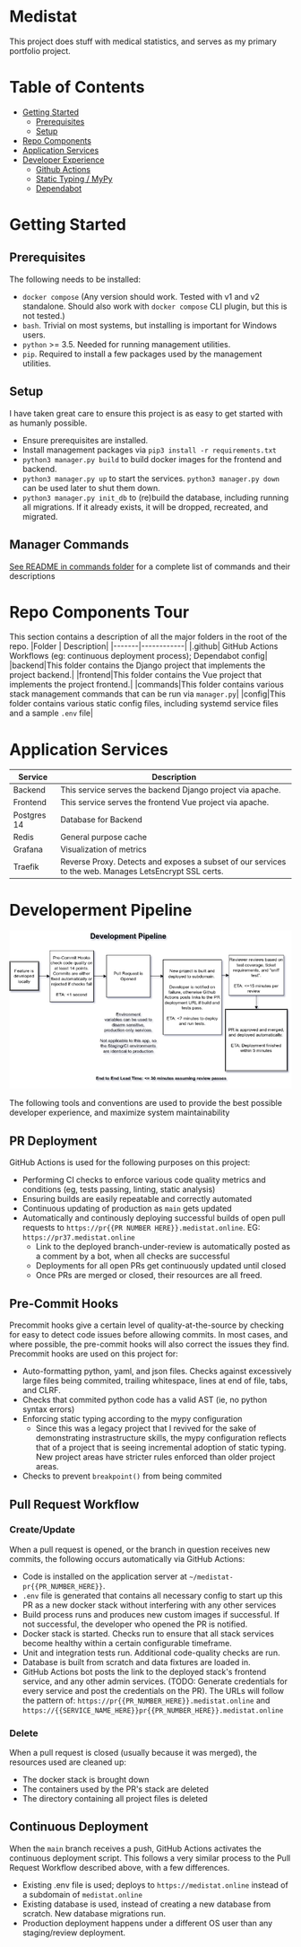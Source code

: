 # Medistat

This project does stuff with medical statistics, and serves as my
primary portfolio project.

# Table of Contents
- [Getting Started](#getting_started)
    - [Prerequisites](#prerequisites)
    - [Setup](#setup)
- [Repo Components](#repo)
- [Application Services](#services)
- [Developer Experience](#pipeline)
    - [Github Actions](#actions)
    - [Static Typing / MyPy](mypy)
    - [Dependabot](#dependabot)

# Getting Started <a name="getting_started"></a>

## Prerequisites <a name="prerequisites"></a>
The following needs to be installed:
- `docker compose` (Any version should work. Tested with v1 and v2 standalone. Should also work with `docker compose` CLI plugin, but this is not tested.)
- `bash`. Trivial on most systems, but installing is important for Windows users.
- `python` >= 3.5. Needed for running management utilities.
- `pip`. Required to install a few packages used by the management utilities.

## Setup<a name="setup"></a>

I have taken great care to ensure this project is as easy to get started with as humanly possible.

- Ensure prerequisites are installed.
- Install management packages via `pip3 install -r requirements.txt`
- `python3 manager.py build` to build docker images for the frontend and backend.
- `python3 manager.py up` to start the services. `python3 manager.py down` can be used later to shut them down.
- `python3 manager.py init_db` to (re)build the database, including running all migrations. If it already exists, it will be dropped, recreated, and migrated.

## Manager Commands

[See README in commands folder](commands/README.md) for a complete list of commands and their descriptions

# Repo Components Tour <a name="repo"></a>

This section contains a description of all the major folders in the root of the repo.
|Folder | Description|
|-------|------------|
|.github| GitHub Actions Workflows (eg: continuous deployment process); Dependabot config|
|backend|This folder contains the Django project that implements the project backend.|
|frontend|This folder contains the Vue project that implements the project frontend.|
|commands|This folder contains various stack management commands that can be run via `manager.py`|
|config|This folder contains various static config files, including systemd service files and a sample `.env` file|

# Application Services <a name="services"></a>
|Service|Description|
|-------|-----------|
|Backend|This service serves the backend Django project via apache.|
|Frontend|This service serves the frontend Vue project via apache.|
|Postgres 14| Database for Backend|
|Redis|General purpose cache|
|Grafana|Visualization of metrics|
|Traefik|Reverse Proxy. Detects and exposes a subset of our services to the web. Manages LetsEncrypt SSL certs.


# Developerment Pipeline<a name="pipeline"></a>
![Pipeline diagram](/readme_assets/pipeline.png)

The following tools and conventions are used to provide the best possible developer experience, and maximize system maintainability

## PR Deployment <a name="actions"></a>
GitHub Actions is used for the following purposes on this project:
- Performing CI checks to enforce various code quality metrics and conditions (eg, tests passing, linting, static analysis)
- Ensuring builds are easily repeatable and correctly automated
- Continuous updating of production as `main` gets updated
- Automatically and continously deploying successful builds of open pull requests to `https://pr{{PR NUMBER HERE}}.medistat.online`. EG: `https://pr37.medistat.online`
    - Link to the deployed branch-under-review is automatically posted as a comment by a bot, when all checks are successful
    - Deployments for all open PRs get continuously updated until closed
    - Once PRs are merged or closed, their resources are all freed.
    
## Pre-Commit Hooks <a name="hooks">
Precommit hooks give a certain level of quality-at-the-source by checking for easy to detect code issues before allowing commits. In most cases, and where possible, the pre-commit hooks will also correct the issues they find.
Precommit hooks are used on this project for:
- Auto-formatting python, yaml, and json files. Checks against excessively large files being commited, trailing whitespace, lines at end of file, tabs, and CLRF.
- Checks that commited python code has a valid AST (ie, no python syntax errors)
- Enforcing static typing according to the mypy configuration
    - Since this was a legacy project that I revived for the sake of demonstrating instrastructure skills, the mypy configuration reflects that of a project that is seeing incremental adoption of static typing. New project areas have stricter rules enforced than older project areas.
- Checks to prevent `breakpoint()` from being commited

## Pull Request Workflow
### Create/Update
When a pull request is opened, or the branch in question receives new commits, the following occurs automatically via GitHub Actions:
- Code is installed on the application server at `~/medistat-pr{{PR_NUMBER_HERE}}`.
- `.env` file is generated that contains all necessary config to start up this PR as a new docker stack without interfering with any other services
- Build process runs and produces new custom images if successful. If not successful, the developer who opened the PR is notified.
- Docker stack is started. Checks run to ensure that all stack services become healthy within a certain configurable timeframe.
- Unit and integration tests run. Additional code-quality checks are run.
- Database is built from scratch and data fixtures are loaded in.
- GitHub Actions bot posts the link to the deployed stack's frontend service, and any other admin services. (TODO: Generate credentials for every service and post the credentials on the PR). The URLs will follow the pattern of: `https://pr{{PR_NUMBER_HERE}}.medistat.online` and `https://{{SERVICE_NAME_HERE}}pr{{PR_NUMBER_HERE}}.medistat.online`

### Delete
When a pull request is closed (usually because it was merged), the resources used are cleaned up:
- The docker stack is brought down
- The containers used by the PR's stack are deleted
- The directory containing all project files is deleted

## Continuous Deployment
When the `main` branch receives a push, GitHub Actions activates the continuous deployment script. This follows a very similar process to the Pull Request Workflow described above, with a few differences.
- Existing .env file is used; deploys to `https://medistat.online` instead of a subdomain of `medistat.online`
- Existing database is used, instead of creating a new database from scratch. New database migrations run.
- Production deployment happens under a different OS user than any staging/review deployment.
